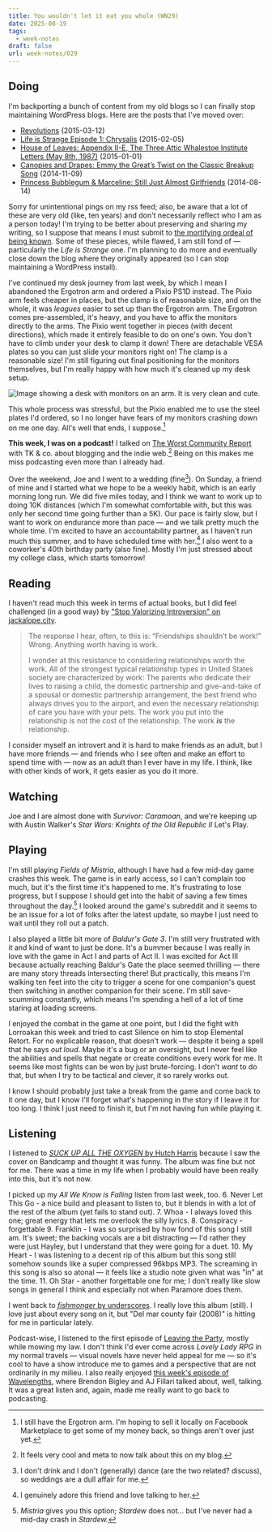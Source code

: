 ```yaml
---
title: You wouldn't let it eat you wholе (WN29)
date: 2025-08-19
tags:
  - week-notes
draft: false
url: week-notes/029
---
```

## Doing
I'm backporting a bunch of content from my old blogs so I can finally stop maintaining WordPress blogs. Here are the posts that I've moved over:

* [Revolutions](https://cassie.ink/revolutions) (2015-03-12)
* [Life is Strange Episode 1: Chrysalis](https://cassie.ink/life-is-strange-episode-1-chrysalis) (2015-02-05)
* [House of Leaves: Appendix II-E, The Three Attic Whalestoe Institute Letters (May 8th, 1987)](https://cassie.ink/house-of-leaves-appendix-ii-e-the-three-attic-whalestoe-institute-letters-may-8th-1987/) (2015-01-01)
* [Canopies and Drapes: Emmy the Great’s Twist on the Classic Breakup Song](https://cassie.ink/canopies-and-drapes/) (2014-11-09)
* [Princess Bubblegum & Marceline: Still Just Almost Girlfriends](https://cassie.ink/princess-bubblegum-marceline-still-just-almost-girlfriends/) (2014-08-14)

Sorry for unintentional pings on my rss feed; also, be aware that a lot of these are very old (like, ten years) and don't necessarily reflect who I am as a person today! I'm trying to be better about preserving and sharing my writing, so I suppose that means I must submit to [the mortifying ordeal of being known](https://archive.nytimes.com/opinionator.blogs.nytimes.com/2013/06/15/i-know-what-you-think-of-me/). Some of these pieces, while flawed, I am still fond of — particularly the *Life is Strange* one. I'm planning to do more and eventually close down the blog where they originally appeared (so I can stop maintaining a WordPress install).

I've continued my desk journey from last week, by which I mean I abandoned the Ergotron arm and ordered a Pixio PS1D instead. The Pixio arm feels cheaper in places, but the clamp is of reasonable size, and on the whole, it was *leagues* easier to set up than the Ergotron arm. The Ergotron comes pre-assembled, it's heavy, and you have to affix the monitors directly to the arms. The Pixio went together in pieces (with decent directions), which made it entirely feasible to do on one's own. You don't have to climb under your desk to clamp it down! There are detachable VESA plates so you can just slide your monitors right on! The clamp is a reasonable size! I'm still figuring out final positioning for the monitors themselves, but I'm really happy with how much it's cleaned up my desk setup.

![Image showing a desk with monitors on an arm. It is very clean and cute.](https://cdn.cassie.ink/images/2025/08/desk.jpg)

This whole process was stressful, but the Pixio enabled me to use the steel plates I'd ordered, so I no longer have fears of my monitors crashing down on me one day. All's well that ends, I suppose.[^2]

**This week, I was on a podcast!** I talked on [The Worst Community Report](https://pca.st/002pdgai) with TK & co. about blogging and the indie web.[^3] Being on this makes me miss podcasting even more than I already had.

Over the weekend, Joe and I went to a wedding (fine[^4]). On Sunday, a friend of mine and I started what we hope to be a weekly habit, which is an early morning long run. We did five miles today, and I think we want to work up to doing 10K distances (which I'm somewhat comfortable with, but this was only her second time going further than a 5K). Our pace is fairly slow, but I want to work on endurance more than pace — and we talk pretty much the whole time. I'm excited to have an accountability partner, as I haven't run much this summer, and to have scheduled time with her.[^5] I also went to a coworker's 40th birthday party (also fine). Mostly I'm just stressed about my college class, which starts tomorrow!
## Reading
I haven't read much this week in terms of actual books, but I did feel challenged (in a good way) by ["Stop Valorizing Introversion" on jackalope.city](https://talk.jackalope.city/talk/stop-valorizing-introversion/).

> The response I hear, often, to this is: “Friendships shouldn’t be work!” Wrong. Anything worth having is work.
> 
> I wonder at this resistance to considering relationships worth the work.
> All of the strongest typical relationship types in United States society are characterized by work: The parents who dedicate their lives to raising a child, the domestic partnership and give-and-take of a spousal or domestic partnership arrangement, the best friend who always drives you to the airport, and even the necessary relationship of care you have with your pets. The work you put into the relationship is not the cost of the relationship. The work ***is*** the relationship.

I consider myself an introvert and it is hard to make friends as an adult, but I have more friends — and friends who I see often and make an effort to spend time with — now as an adult than I ever have in my life. I think, like with other kinds of work, it gets easier as you do it more.
## Watching
Joe and I are almost done with *Survivor: Caramoan*, and we're keeping up with Austin Walker's *Star Wars: Knights of the Old Republic II* Let's Play.

## Playing
I'm still playing *Fields of Mistria*, although I have had a few mid-day game crashes this week. The game is in early access, so I can't complain too much, but it's the first time it's happened to me. It's frustrating to lose progress, but I suppose I should get into the habit of saving a few times throughout the day.[^1] I looked around the game's subreddit and it seems to be an issue for a lot of folks after the latest update, so maybe I just need to wait until they roll out a patch.

I also played a little bit more of *Baldur's Gate 3*. I'm still very frustrated with it and kind of want to just be done. It's a bummer because I was really in love with the game in Act I and parts of Act II. I was excited for Act III because actually reaching Baldur's Gate the place seemed thrilling — there are many story threads intersecting there! But practically, this means I'm walking ten feet into the city to trigger a scene for one companion's quest then switching in another companion for their scene. I'm still save-scumming constantly, which means I'm spending a hell of a lot of time staring at loading screens. 

I enjoyed the combat in the game at one point, but I did the fight with Lorroakan this week and tried to cast Silence on him to stop Elemental Retort. For no explicable reason, that doesn't work — despite it being a spell that he says *out loud*. Maybe it's a bug or an oversight, but I never feel like the abilities and spells that negate or create conditions every work for me. It seems like most fights can be won by just brute-forcing. I don't *want* to do that, but when I try to be tactical and clever, it so rarely works out.

I know I should probably just take a break from the game and come back to it one day, but I know I'll forget what's happening in the story if I leave it for too long. I think I just need to finish it, but I'm not having fun while playing it.

## Listening
I listened to [*SUCK UP ALL THE OXYGEN* by Hutch Harris](hutchharris.bandcamp.com/album/suck-up-all-the-oxygen) because I saw the cover on Bandcamp and thought it was funny. The album was fine but not for me. There was a time in my life when I probably would have been really into this, but it's not now.

I picked up my *All We Know is Falling* listen from last week, too.
6. Never Let This Go - a nice build and pleasant to listen to, but it blends in with a lot of the rest of the album (yet fails to stand out).
7. Whoa - I always loved this one; great energy that lets me overlook the silly lyrics.
8. Conspiracy - forgettable
9. Franklin - I was so surprised by how fond of this song I still am. It's sweet; the backing vocals are a bit distracting — I'd rather they were just Hayley, but I understand that they were going for a duet.
10. My Heart - I was listening to a decent rip of this album but this song still somehow sounds like a super compressed 96kbps MP3. The screaming in this song is also so atonal — it feels like a studio note given what was "in" at the time.
11. Oh Star - another forgettable one for me; I don't really like slow songs in general I think and especially not when Paramore does them.

I went back to [*fishmonger* by underscores](https://underscores.bandcamp.com/album/fishmonger). I really love this album (still). I love just about every song on it, but "Del mar county fair (2008)" is hitting for me in particular lately.

Podcast-wise, I listened to the first episode of [Leaving the Party](https://leavingtheparty.blog/2025/08/15/podcast-lovely-lady-rpg-2024/), mostly while mowing my law. I don't think I'd ever come across *Lovely Lady RPG* in my normal travels — visual novels have never held appeal for me — so it's cool to have a show introduce me to games and a perspective that are not ordinarily in my milieu. I also really enjoyed [this week's episode of Wavelengths](https://wavelengths.online/posts/aj-fillari-on-podcasting-media-crit-and-the-last-of-us-online), where Brendon Bigley and AJ Fillari talked about, well, talking. It was a great listen and, again, made me really want to go back to podcasting.

[^1]: *Mistria* gives you this option; *Stardew* does not... but I've never had a mid-day crash in *Stardew.*

[^2]: I still have the Ergotron arm. I'm hoping to sell it locally on Facebook Marketplace to get some of my money back, so things aren't over just yet.

[^3]: It feels very cool and meta to now talk about this on my blog.

[^4]: I don't drink and I don't (generally) dance (are the two related? discuss), so weddings are a dull affair for me.

[^5]: I genuinely adore this friend and love talking to her.
